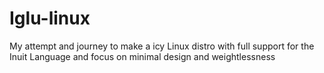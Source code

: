 # Iglu-linux
My attempt and journey to make a icy Linux distro with full support for the Inuit Language and focus on minimal design and weightlessness
